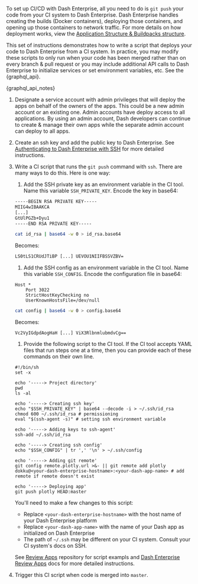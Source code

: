 To set up CI/CD with Dash Enterprise, all you need to do is `git push` your code from your CI system to Dash Enterprise. Dash Enterprise handles creating the builds (Docker containers), deploying those containers, and opening up those containers to network traffic. For more details on how deployment works, view the [Application Structure & Buildpacks structure](/dash-enterprise/application-structure).

This set of instructions demonstrates how to write a script that deploys your code to Dash Enterprise from a CI system. In practice, you may modify these scripts to only run when your code has been merged rather than on every branch & pull request or you may include additional API calls to Dash Enterprise to initialize services or set environment variables, etc. See the {graphql_api}.

{graphql_api_notes}


1. Designate a service account with admin privileges that will deploy the apps on behalf of the owners of the apps. This could be a new admin account or an existing one. Admin accounts have deploy access to all applications. By using an admin account, Dash developers can continue to create & manage their own apps while the separate admin account can deploy to all apps.

2. Create an ssh key and add the public key to Dash Enterprise. See [Authenticating to Dash Enterprise with SSH](/dash-enterprise/ssh) for more detailed instructions.

3. Write a CI script that runs the `git push` command with `ssh`. There are many ways to do this. Here is one way:

    1. Add the SSH private key as an environment variable in the CI tool. Name this variable `SSH_PRIVATE_KEY`. Encode the key in base64:

    ```txt
    -----BEGIN RSA PRIVATE KEY-----
    MIIG4wIBAAKCA
    [...]
    GtUlPGZb+Dyu1
    -----END RSA PRIVATE KEY-----
    ```

    ```bash
    cat id_rsa | base64 -w 0 > id_rsa.base64
    ```

    Becomes:

    ```txt
    LS0tLS1CRUdJTiBP [...] UEVOU1NIIFBSSVZBV=
    ```

    1. Add the SSH config as an environment variable in the CI tool. Name this variable `SSH_CONFIG`. Encode the configuration file in base64:

    ```
    Host *
        Port 3022
        StrictHostKeyChecking no
        UserKnownHostsFile=/dev/null
    ```

    ```bash
    cat config | base64 -w 0 > config.base64
    ```
    Becomes:

    ```
    Vc2VyIGdpdAogHaH [...] ViX3RlbnmlubmdvCg==
    ```

    1. Provide the following script to the CI tool. If the CI tool accepts YAML files that 
    run steps one at a time, then you can provide each of these commands on their own line.

    ```
    #!/bin/sh
    set -x

    echo '-----> Project directory'
    pwd
    ls -al

    echo '-----> Creating ssh key'
    echo "$SSH_PRIVATE_KEY" | base64 --decode -i > ~/.ssh/id_rsa
    chmod 600 ~/.ssh/id_rsa # permissioning
    eval "$(ssh-agent -s)" # setting ssh environment variable

    echo '-----> Adding keys to ssh-agent'
    ssh-add ~/.ssh/id_rsa

    echo '-----> Creating ssh config'
    echo "$SSH_CONFIG" | tr ',' '\n' > ~/.ssh/config

    echo '-----> Adding git remote'
    git config remote.plotly.url >&- || git remote add plotly dokku@<your-dash-enterprise-hostname>:<your-dash-app-name> # add remote if remote doesn't exist

    echo '-----> Deploying app'
    git push plotly HEAD:master
    ```

    You'll need to make a few changes to this script:

    - Replace `<your-dash-enterprise-hostname>` with the host name of your Dash Enterprise platform
    - Replace `<your-dash-app-name>` with the name of your Dash app as initialized on Dash Enterprise
    - The path of `~/.ssh` may be different on your CI system. Consult your CI system's docs on SSH.

    See [Review Apps](https://github.com/plotly/dash-enterprise-review-apps) repository for script exampls and [Dash Enterprise Review Apps](/dash-enterprise/review-apps) docs for more detailed instructions.

4. Trigger this CI script when code is merged into `master`.

